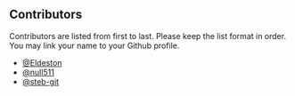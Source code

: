 ## Contributors
   Contributors are listed from first to last. Please keep the list format in order. You may link your name to your Github profile.
* [@Eldeston](https://github.com/Eldeston)
* [@null511](https://github.com/null511)
* [@steb-git](https://github.com/steb-git)